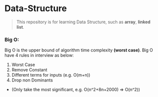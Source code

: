 # Data-Structure

>This repository is for learning Data Structure, such as <b>array</b>, <b>linked list</b>.

### Big O:
Big O is the upper bound of algorithm time complexity <b>(worst case)</b>. Big O have 4 rules in interview as below:
1. Worst Case
2. Remove Constant
3. Different terms for inputs (e.g. O(m+n))
4. Drop non Dominants 
  * (Only take the most significant, e.g. O(n^2+8n+2000)  =>  O(n^2))
